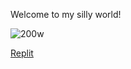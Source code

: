 Welcome to my silly world!

![200w](https://github.com/rcyaon/rcyaon/assets/79887316/363b052d-4fa5-40f0-8cba-e607105ebfd0)

[Replit](https://replit.com/@rcyaon)
